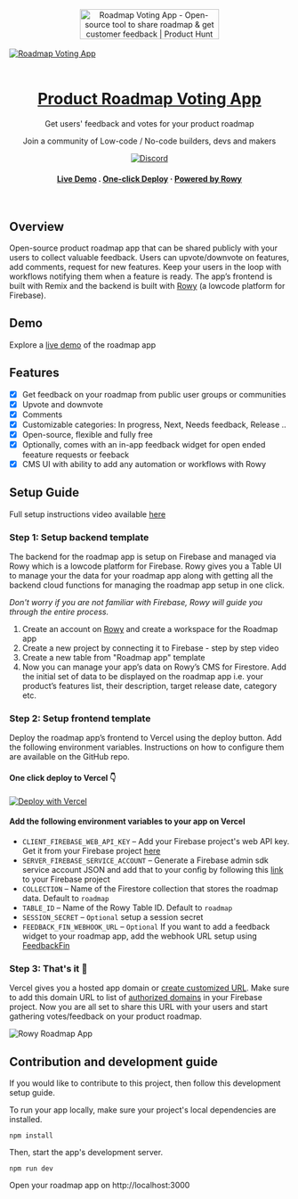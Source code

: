 <div align="center">
<a href="https://www.producthunt.com/posts/roadmap-voting-app?utm_source=badge-featured&utm_medium=badge&utm_souce=badge-roadmap&#0045;voting&#0045;app" target="_blank"><img src="https://api.producthunt.com/widgets/embed-image/v1/featured.svg?post_id=376657&theme=light" alt="Roadmap&#0032;Voting&#0032;App - Open&#0045;source&#0032;tool&#0032;to&#0032;share&#0032;roadmap&#0032;&#0038;&#0032;get&#0032;customer&#0032;feedback | Product Hunt" style="width: 250px; height: 54px;" width="250" height="54" /></a></div> <br/>

<a href="https://www.roadmap.vote?utm_source=github">
  <img alt="Roadmap Voting App" src="https://user-images.githubusercontent.com/307298/213961520-28036f4c-17bb-4582-87d8-c15fa90e026f.png"> <br/><br/>
  <h1 align="center">Product Roadmap Voting App</h1>
</a> 

<p align="center">
Get users' feedback and votes for your product roadmap
</p>

<p align="center">Join a community of Low-code / No-code builders, devs and makers </p>

<div align="center"> 
  
[![Discord](https://dcbadge.vercel.app/api/server/fjBugmvzZP)](https://discord.gg/fjBugmvzZP) 
</div>

<h4 align="center">
  <a href="#demo"><strong>Live Demo</strong></a> .
  <a href="#step-2-setup-frontend-template"><strong>One-click Deploy</strong></a> ·
  <a href="#step-1-setup-backend-template"><strong>Powered by Rowy</strong></a> 
</h4>
<br/>

## Overview
Open-source product roadmap app that can be shared publicly with your users to collect valuable feedback. Users can upvote/downvote on features, add comments, request for new features. Keep your users in the loop with workflows notifying them when a feature is ready. The app’s frontend is built with Remix and the backend is built with [Rowy](https://www.rowy.io?utm_source=github&utm_campaign=readme&utm_medium=roadmap) (a lowcode platform for Firebase).

## Demo

Explore a [live demo](https://roadmap.rowy.io/) of the roadmap app

## Features
- [x] Get feedback on your roadmap from public user groups or communities
- [x] Upvote and downvote
- [x] Comments
- [x] Customizable categories: In progress, Next, Needs feedback, Release .. 
- [x] Open-source, flexible and fully free
- [x] Optionally, comes with an in-app feedback widget for open ended feeature requests or feeback
- [x] CMS UI with ability to add any automation or workflows with Rowy

## Setup Guide
Full setup instructions video available [here](https://roadmap.vote/setupvideo)

### Step 1: Setup backend template
The backend for the roadmap app is setup on Firebase and managed via Rowy which is a lowcode platform for Firebase. Rowy gives you a Table UI to manage your the data for your roadmap app along with getting all the backend cloud functions for managing the roadmap app setup in one click.   

_Don't worry if you are not familiar with Firebase, Rowy will guide you through the entire process._  

1. Create an account on [Rowy](https://www.rowy.io?utm_source=github&utm_campaign=readme&utm_medium=roadmap) and create a workspace for the Roadmap app
2. Create a new project by connecting it to Firebase - step by step video
3. Create a new table from "Roadmap app" template
4. Now you can manage your app’s data on Rowy’s CMS for Firestore. Add the initial set of data to be displayed on the roadmap app i.e. your product’s features list, their description, target release date, category etc.

###  Step 2: Setup frontend template
Deploy the roadmap app’s frontend to Vercel using the deploy button. Add the following environment variables. Instructions on how to configure them are available on the GitHub repo.

#### One click deploy to Vercel 👇

[![Deploy with Vercel](https://vercel.com/button)](https://vercel.com/new/clone?repository-url=https%3A%2F%2Fgithub.com%2Frowyio%2Froadmap&env=CLIENT_FIREBASE_WEB_API_KEY,SERVER_FIREBASE_SERVICE_ACCOUNT,SESSION_SECRET,COLLECTION,TABLE_ID&project-name=rowy-roadmap&repository-name=rowy-roadmap)

#### Add the following environment variables to your app on Vercel

- `CLIENT_FIREBASE_WEB_API_KEY` – Add your Firebase project's web API key. Get it from your Firebase project [here](https://console.firebase.google.com/u/0/project/_/settings/general)
- `SERVER_FIREBASE_SERVICE_ACCOUNT` – Generate a Firebase admin sdk service account JSON and add that to your config by following this [link](https://console.firebase.google.com/u/0/project/_/settings/serviceaccounts/adminsdk) to your Firebase project
- `COLLECTION` – Name of the Firestore collection that stores the roadmap data. Default to `roadmap`
- `TABLE_ID` – Name of the Rowy Table ID. Default to `roadmap`
- `SESSION_SECRET` – `Optional` setup a session secret
- `FEEDBACK_FIN_WEBHOOK_URL` – `Optional` If you want to add a feedback widget to your roadmap app, add the webhook URL setup using [FeedbackFin](https://github.com/rowyio/feedbackfin)

###  Step 3: That's it 🎉

Vercel gives you a hosted app domain or [create customized URL](https://vercel.com/docs/concepts/projects/domains/add-a-domain). Make sure to add this domain URL to list of [authorized domains](https://console.firebase.google.com/u/0/project/_/authentication/settings) in your Firebase project. Now you are all set to share this URL with your users and start gathering votes/feedback on your product roadmap.

![Rowy Roadmap App](https://user-images.githubusercontent.com/307298/211045738-d959b09a-9965-4c8c-8b2a-bd1679a91826.png)

## Contribution and development guide
If you would like to contribute to this project, then follow this development setup guide.

To run your app locally, make sure your project's local dependencies are installed. 

``` 
npm install
```

Then, start the app's development server.

```
npm run dev
```

Open your roadmap app on http://localhost:3000 
